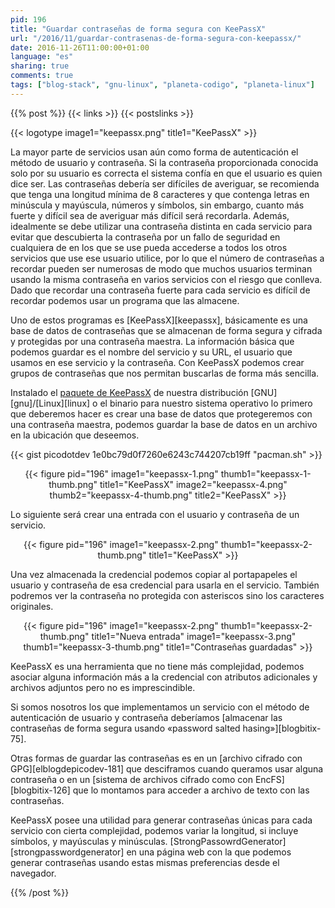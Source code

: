 ```yaml
---
pid: 196
title: "Guardar contraseñas de forma segura con KeePassX"
url: "/2016/11/guardar-contrasenas-de-forma-segura-con-keepassx/"
date: 2016-11-26T11:00:00+01:00
language: "es"
sharing: true
comments: true
tags: ["blog-stack", "gnu-linux", "planeta-codigo", "planeta-linux"]
---
```


{{% post %}}
{{< links >}}
{{< postslinks >}}

{{< logotype image1="keepassx.png" title1="KeePassX" >}}

La mayor parte de servicios usan aún como forma de autenticación el método de usuario y contraseña. Si la contraseña proporcionada conocida solo por su usuario es correcta el sistema confía en que el usuario es quien dice ser. Las contraseñas debería ser difíciles de averiguar, se recomienda que tenga una longitud mínima de 8 caracteres y que contenga letras en minúscula y mayúscula, números y símbolos, sin embargo, cuanto más fuerte y difícil sea de averiguar más difícil será recordarla. Además, idealmente se debe utilizar una contraseña distinta en cada servicio para evitar que descubierta la contraseña por un fallo de seguridad en cualquiera de en los que se use pueda accederse a todos los otros servicios que use ese usuario utilice, por lo que el número de contraseñas a recordar pueden ser numerosas de modo que muchos usuarios terminan usando la misma contraseña en varios servicios con el riesgo que conlleva. Dado que recordar una contraseña fuerte para cada servicio es difícil de recordar podemos usar un programa que las almacene.

Uno de estos programas es [KeePassX][keepassx], básicamente es una base de datos de contraseñas que se almacenan de forma segura y cifrada y protegidas por una contraseña maestra. La información básica que podemos guardar es el nombre del servicio y su URL, el usuario que usamos en ese servicio y la contraseña. Con KeePassX podemos crear grupos de contraseñas que nos permitan buscarlas de forma más sencilla.

Instalado el [paquete de KeePassX](https://www.archlinux.org/packages/community/x86_64/keepassx2/) de nuestra distribución [GNU][gnu]/[Linux][linux] o el binario para nuestro sistema operativo lo primero que deberemos hacer es crear una base de datos que protegeremos con una contraseña maestra, podemos guardar la base de datos en un archivo en la ubicación que deseemos.

{{< gist picodotdev 1e0bc79d0f7260e6243c744207cb19ff "pacman.sh" >}}

<div class="media" style="text-align: center;">
    {{< figure pid="196"
        image1="keepassx-1.png" thumb1="keepassx-1-thumb.png" title1="KeePassX"
        image2="keepassx-4.png" thumb2="keepassx-4-thumb.png" title2="KeePassX" >}}
</div>

Lo siguiente será crear una entrada con el usuario y contraseña de un servicio.

<div class="media" style="text-align: center;">
    {{< figure pid="196"
        image1="keepassx-2.png" thumb1="keepassx-2-thumb.png" title1="KeePassX" >}}
</div>

Una vez almacenada la credencial podemos copiar al portapapeles el usuario y contraseña de esa credencial para usarla en el servicio. También podremos ver la contraseña no protegida con asteriscos sino los caracteres originales.

<div class="media" style="text-align: center;">
    {{< figure pid="196"
        image1="keepassx-2.png" thumb1="keepassx-2-thumb.png" title1="Nueva entrada"
        image1="keepassx-3.png" thumb1="keepassx-3-thumb.png" title1="Contraseñas guardadas" >}}
</div>

KeePassX es una herramienta que no tiene más complejidad, podemos asociar alguna información más a la credencial con atributos adicionales y archivos adjuntos pero no es imprescindible.

Si somos nosotros los que implementamos un servicio con el método de autenticación de usuario y contraseña deberíamos [almacenar las contraseñas de forma segura usando «password salted hasing»][blogbitix-75].

Otras formas de guardar las contraseñas es en un [archivo cifrado con GPG][elblogdepicodev-181] que desciframos cuando queramos usar alguna contraseña o en un [sistema de archivos cifrado como con EncFS][blogbitix-126] que lo montamos para acceder a archivo de texto con las contraseñas.

KeePassX posee una utilidad para generar contraseñas únicas para cada servicio con cierta complejidad, podemos variar la longitud, si incluye símbolos, y mayúsculas y minúsculas. [StrongPassowrdGenerator][strongpasswordgenerator] en una página web con la que podemos generar contraseñas usando estas mismas preferencias desde el navegador.

{{% /post %}}
